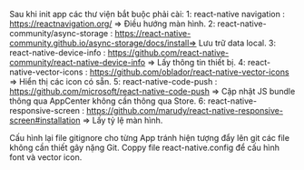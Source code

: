 Sau khi init app các thư viện bắt buộc phải cài:
1: react-native navigation : https://reactnavigation.org/ => Điều hướng màn hình.
2: react-native-community/async-storage : https://react-native-community.github.io/async-storage/docs/install=> Lưu trữ data local.
3: react-native-device-info : https://github.com/react-native-community/react-native-device-info => Lấy thông tin thiết bị.
4: react-native-vector-icons : https://github.com/oblador/react-native-vector-icons => Hiển thị các icon có sẵn.
5: react-native-code-push : https://github.com/microsoft/react-native-code-push => Cập nhật JS bundle thông qua AppCenter không cần thông qua Store.
6: react-native-responsive-screen : https://github.com/marudy/react-native-responsive-screen#installation => Lấy tỷ lệ màn hình.

Cấu hình lại file gitignore cho từng App tránh hiện tượng đẩy lên git các file không cần thiết gây nặng Git.
Coppy file react-native.config để cấu hình font và vector icon.
